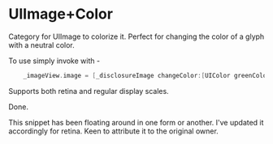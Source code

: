 UIImage+Color
=======================

Category for UIImage to colorize it. Perfect for changing the color of a glyph with a neutral color.

To use simply invoke with -

```objective-c
    _imageView.image = [_disclosureImage changeColor:[UIColor greenColor]];
```

Supports both retina and regular display scales.

Done.

This snippet has been floating around in one form or another. I've updated it accordingly for retina. Keen to attribute it to the original owner.